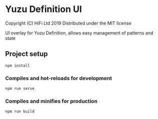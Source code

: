 # Yuzu Definition UI

Copyright (C) HiFi Ltd 2019
Distributed under the MIT license  

UI overlay for Yuzu Definition, allows easy management of patterns and state 

## Project setup
```
npm install
```

### Compiles and hot-reloads for development
```
npm run serve
```

### Compiles and minifies for production
```
npm run build
```
